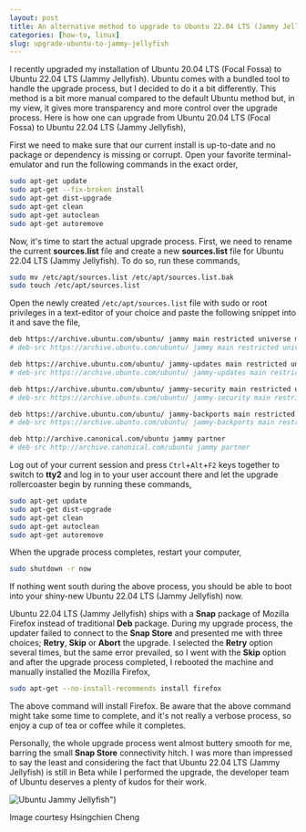 ```yaml
---
layout: post
title: An alternative method to upgrade to Ubuntu 22.04 LTS (Jammy Jellyfish)
categories: [how-to, linux]
slug: upgrade-ubuntu-to-jammy-jellyfish
---
```


I recently upgraded my installation of Ubuntu 20.04 LTS (Focal Fossa) to Ubuntu 22.04 LTS (Jammy Jellyfish). Ubuntu comes with a bundled tool to handle the upgrade process, but I decided to do it a bit differently. This method is a bit more manual compared to the default Ubuntu method but, in my view, it gives more transparency and more control over the upgrade process. Here is how one can upgrade from Ubuntu 20.04 LTS (Focal Fossa) to Ubuntu 22.04 LTS (Jammy Jellyfish),  
<!--more-->

First we need to make sure that our current install is up-to-date and no package or dependency is missing or corrupt. Open your favorite terminal-emulator and run the following commands in the exact order,  

```bash
sudo apt-get update
sudo apt-get --fix-broken install
sudo apt-get dist-upgrade
sudo apt-get clean
sudo apt-get autoclean
sudo apt-get autoremove
```

Now, it's time to start the actual upgrade process. First, we need to rename the current **sources.list** file and create a new **sources.list** file for Ubuntu 22.04 LTS (Jammy Jellyfish). To do so, run these commands,  

```bash
sudo mv /etc/apt/sources.list /etc/apt/sources.list.bak
sudo touch /etc/apt/sources.list
```

Open the newly created <code>/etc/apt/sources.list</code> file with sudo or root privileges in a text-editor of your choice and paste the following snippet into it and save the file,  

```bash
deb https://archive.ubuntu.com/ubuntu/ jammy main restricted universe multiverse
# deb-src https://archive.ubuntu.com/ubuntu/ jammy main restricted universe multiverse

deb https://archive.ubuntu.com/ubuntu/ jammy-updates main restricted universe multiverse
# deb-src https://archive.ubuntu.com/ubuntu/ jammy-updates main restricted universe multiverse

deb https://archive.ubuntu.com/ubuntu/ jammy-security main restricted universe multiverse
# deb-src https://archive.ubuntu.com/ubuntu/ jammy-security main restricted universe multiverse

deb https://archive.ubuntu.com/ubuntu/ jammy-backports main restricted universe multiverse
# deb-src https://archive.ubuntu.com/ubuntu/ jammy-backports main restricted universe multiverse

deb http://archive.canonical.com/ubuntu jammy partner
# deb-src http://archive.canonical.com/ubuntu jammy partner
```

Log out of your current session and press <code>Ctrl</code>+<code>Alt</code>+<code>F2</code> keys together to switch to **tty2** and log in to your user account there and let the upgrade rollercoaster begin by running these commands,  

```bash
sudo apt-get update
sudo apt-get dist-upgrade
sudo apt-get clean
sudo apt-get autoclean
sudo apt-get autoremove
```

When the upgrade process completes, restart your computer,  

```bash
sudo shutdown -r now
```

If nothing went south during the above process, you should be able to boot into your shiny-new Ubuntu 22.04 LTS (Jammy Jellyfish) now.  

Ubuntu 22.04 LTS (Jammy Jellyfish) ships with a **Snap** package of Mozilla Firefox instead of traditional **Deb** package. During my upgrade process, the updater failed to connect to the **Snap Store** and presented me with three choices; **Retry**, **Skip** or **Abort** the upgrade. I selected the **Retry** option several times, but the same error prevailed, so I went with the **Skip** option and after the upgrade process completed, I rebooted the machine and manually installed the Mozilla Firefox,  

```bash
sudo apt-get --no-install-recommends install firefox
``` 

The above command will install Firefox. Be aware that the above command might take some time to complete, and it's not really a verbose process, so enjoy a cup of tea or coffee while it completes.  

Personally, the whole upgrade process went almost buttery smooth for me, barring the small **Snap Store** connectivity hitch. I was more than impressed to say the least and considering the fact that Ubuntu 22.04 LTS (Jammy Jellyfish) is still in Beta while I performed the upgrade, the developer team of Ubuntu deserves a plenty of kudos for their work.  

![Ubuntu Jammy Jellyfish")](https://raw.githubusercontent.com/hakerdefo/hakerdefo.github.io/main/assets/image/jammy_jellyfish.webp "Ubuntu Jammy Jellyfish")
<figcaption>Image courtesy Hsingchien Cheng</figcaption>  
